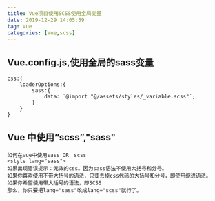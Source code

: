 ```yaml
---
title: Vue项目使用SCSS使用全局变量
date: 2019-12-29 14:05:59
tag: Vue
categories: [Vue,scss]
---
```



## Vue.config.js,使用全局的sass变量
```
css:{
    loaderOptions:{
        sass:{
            data: `@import "@/assets/styles/_variable.scss"`;
        }
    }
}
```
<!-- more -->
## Vue 中使用“scss”,"sass"

```
如何在vue中使用sass OR　scss
<style lang="sass">
如果出现错误提示：无效的css。因为sass语法不使用大括号和分号。
如果你喜欢使用不带大括号的语法，只要去掉css代码的大括号和分号，即使用缩进语法。
如果你希望使用带大括号的语法，即SCSS
那么，你只要把lang="sass"改成lang="scss"就行了。
```

